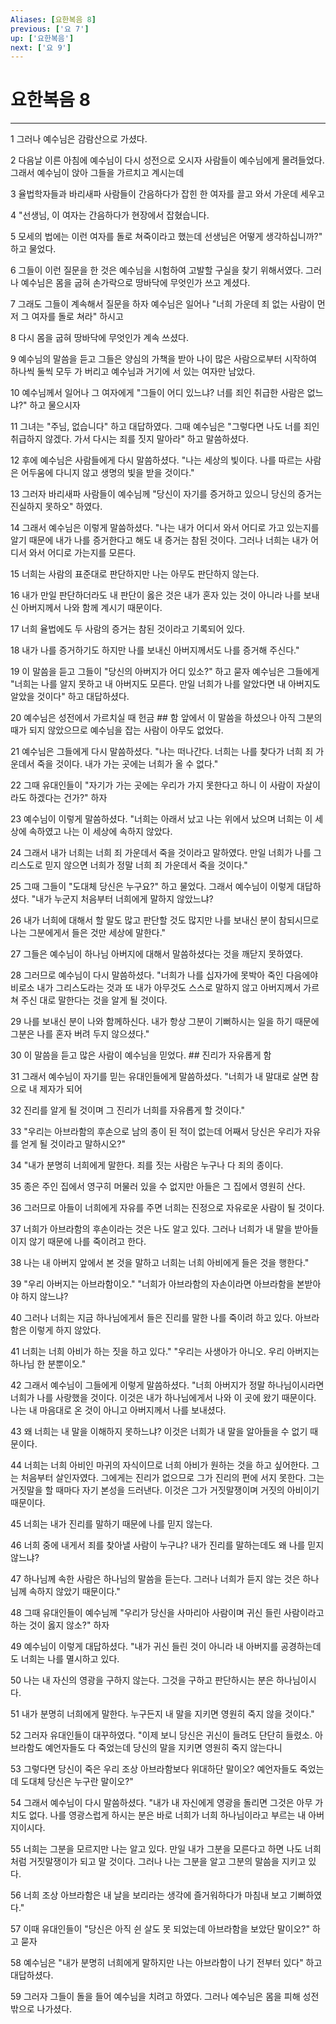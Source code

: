 ```yaml
---
Aliases: [요한복음 8]
previous: ['요 7']
up: ['요한복음']
next: ['요 9']
---
```

# 요한복음 8

***


1 그러나 예수님은 감람산으로 가셨다. 

2 다음날 이른 아침에 예수님이 다시 성전으로 오시자 사람들이 예수님에게 몰려들었다. 그래서 예수님이 앉아 그들을 가르치고 계시는데 

3 율법학자들과 바리새파 사람들이 간음하다가 잡힌 한 여자를 끌고 와서 가운데 세우고 

4 "선생님, 이 여자는 간음하다가 현장에서 잡혔습니다. 

5 모세의 법에는 이런 여자를 돌로 쳐죽이라고 했는데 선생님은 어떻게 생각하십니까?" 하고 물었다. 

6 그들이 이런 질문을 한 것은 예수님을 시험하여 고발할 구실을 찾기 위해서였다. 그러나 예수님은 몸을 굽혀 손가락으로 땅바닥에 무엇인가 쓰고 계셨다. 

7 그래도 그들이 계속해서 질문을 하자 예수님은 일어나 "너희 가운데 죄 없는 사람이 먼저 그 여자를 돌로 쳐라" 하시고 

8 다시 몸을 굽혀 땅바닥에 무엇인가 계속 쓰셨다. 

9 예수님의 말씀을 듣고 그들은 양심의 가책을 받아 나이 많은 사람으로부터 시작하여 하나씩 둘씩 모두 가 버리고 예수님과 거기에 서 있는 여자만 남았다. 

10 예수님께서 일어나 그 여자에게 "그들이 어디 있느냐? 너를 죄인 취급한 사람은 없느냐?" 하고 물으시자 

11 그녀는 "주님, 없습니다" 하고 대답하였다. 그때 예수님은 "그렇다면 나도 너를 죄인 취급하지 않겠다. 가서 다시는 죄를 짓지 말아라" 하고 말씀하셨다. 

12 후에 예수님은 사람들에게 다시 말씀하셨다. "나는 세상의 빛이다. 나를 따르는 사람은 어두움에 다니지 않고 생명의 빛을 받을 것이다." 

13 그러자 바리새파 사람들이 예수님께 "당신이 자기를 증거하고 있으니 당신의 증거는 진실하지 못하오" 하였다. 

14 그래서 예수님은 이렇게 말씀하셨다. "나는 내가 어디서 와서 어디로 가고 있는지를 알기 때문에 내가 나를 증거한다고 해도 내 증거는 참된 것이다. 그러나 너희는 내가 어디서 와서 어디로 가는지를 모른다. 

15 너희는 사람의 표준대로 판단하지만 나는 아무도 판단하지 않는다. 

16 내가 만일 판단하더라도 내 판단이 옳은 것은 내가 혼자 있는 것이 아니라 나를 보내신 아버지께서 나와 함께 계시기 때문이다. 

17 너희 율법에도 두 사람의 증거는 참된 것이라고 기록되어 있다. 

18 내가 나를 증거하기도 하지만 나를 보내신 아버지께서도 나를 증거해 주신다." 

19 이 말씀을 듣고 그들이 "당신의 아버지가 어디 있소?" 하고 묻자 예수님은 그들에게 "너희는 나를 알지 못하고 내 아버지도 모른다. 만일 너희가 나를 알았다면 내 아버지도 알았을 것이다" 하고 대답하셨다. 

20 예수님은 성전에서 가르치실 때 헌금 ## 함 앞에서 이 말씀을 하셨으나 아직 그분의 때가 되지 않았으므로 예수님을 잡는 사람이 아무도 없었다. 

21 예수님은 그들에게 다시 말씀하셨다. "나는 떠나간다. 너희는 나를 찾다가 너희 죄 가운데서 죽을 것이다. 내가 가는 곳에는 너희가 올 수 없다." 

22 그때 유대인들이 "자기가 가는 곳에는 우리가 가지 못한다고 하니 이 사람이 자살이라도 하겠다는 건가?" 하자 

23 예수님이 이렇게 말씀하셨다. "너희는 아래서 났고 나는 위에서 났으며 너희는 이 세상에 속하였고 나는 이 세상에 속하지 않았다. 

24 그래서 내가 너희는 너희 죄 가운데서 죽을 것이라고 말하였다. 만일 너희가 나를 그리스도로 믿지 않으면 너희가 정말 너희 죄 가운데서 죽을 것이다." 

25 그때 그들이 "도대체 당신은 누구요?" 하고 물었다. 그래서 예수님이 이렇게 대답하셨다. "내가 누군지 처음부터 너희에게 말하지 않았느냐? 

26 내가 너희에 대해서 할 말도 많고 판단할 것도 많지만 나를 보내신 분이 참되시므로 나는 그분에게서 들은 것만 세상에 말한다." 

27 그들은 예수님이 하나님 아버지에 대해서 말씀하셨다는 것을 깨닫지 못하였다. 

28 그러므로 예수님이 다시 말씀하셨다. "너희가 나를 십자가에 못박아 죽인 다음에야 비로소 내가 그리스도라는 것과 또 내가 아무것도 스스로 말하지 않고 아버지께서 가르쳐 주신 대로 말한다는 것을 알게 될 것이다. 

29 나를 보내신 분이 나와 함께하신다. 내가 항상 그분이 기뻐하시는 일을 하기 때문에 그분은 나를 혼자 버려 두지 않으셨다." 

30 이 말씀을 듣고 많은 사람이 예수님을 믿었다. ## 진리가 자유롭게 함 

31 그래서 예수님이 자기를 믿는 유대인들에게 말씀하셨다. "너희가 내 말대로 살면 참으로 내 제자가 되어 

32 진리를 알게 될 것이며 그 진리가 너희를 자유롭게 할 것이다." 

33 "우리는 아브라함의 후손으로 남의 종이 된 적이 없는데 어째서 당신은 우리가 자유를 얻게 될 것이라고 말하시오?" 

34 "내가 분명히 너희에게 말한다. 죄를 짓는 사람은 누구나 다 죄의 종이다. 

35 종은 주인 집에서 영구히 머물러 있을 수 없지만 아들은 그 집에서 영원히 산다. 

36 그러므로 아들이 너희에게 자유를 주면 너희는 진정으로 자유로운 사람이 될 것이다. 

37 너희가 아브라함의 후손이라는 것은 나도 알고 있다. 그러나 너희가 내 말을 받아들이지 않기 때문에 나를 죽이려고 한다. 

38 나는 내 아버지 앞에서 본 것을 말하고 너희는 너희 아비에게 들은 것을 행한다." 

39 "우리 아버지는 아브라함이오." "너희가 아브라함의 자손이라면 아브라함을 본받아야 하지 않느냐? 

40 그러나 너희는 지금 하나님에게서 들은 진리를 말한 나를 죽이려 하고 있다. 아브라함은 이렇게 하지 않았다. 

41 너희는 너희 아비가 하는 짓을 하고 있다." "우리는 사생아가 아니오. 우리 아버지는 하나님 한 분뿐이오." 

42 그래서 예수님이 그들에게 이렇게 말씀하셨다. "너희 아버지가 정말 하나님이시라면 너희가 나를 사랑했을 것이다. 이것은 내가 하나님에게서 나와 이 곳에 왔기 때문이다. 나는 내 마음대로 온 것이 아니고 아버지께서 나를 보내셨다. 

43 왜 너희는 내 말을 이해하지 못하느냐? 이것은 너희가 내 말을 알아들을 수 없기 때문이다. 

44 너희는 너희 아비인 마귀의 자식이므로 너희 아비가 원하는 것을 하고 싶어한다. 그는 처음부터 살인자였다. 그에게는 진리가 없으므로 그가 진리의 편에 서지 못한다. 그는 거짓말을 할 때마다 자기 본성을 드러낸다. 이것은 그가 거짓말쟁이며 거짓의 아비이기 때문이다. 

45 너희는 내가 진리를 말하기 때문에 나를 믿지 않는다. 

46 너희 중에 내게서 죄를 찾아낼 사람이 누구냐? 내가 진리를 말하는데도 왜 나를 믿지 않느냐? 

47 하나님께 속한 사람은 하나님의 말씀을 듣는다. 그러나 너희가 듣지 않는 것은 하나님께 속하지 않았기 때문이다." 

48 그때 유대인들이 예수님께 "우리가 당신을 사마리아 사람이며 귀신 들린 사람이라고 하는 것이 옳지 않소?" 하자 

49 예수님이 이렇게 대답하셨다. "내가 귀신 들린 것이 아니라 내 아버지를 공경하는데도 너희는 나를 멸시하고 있다. 

50 나는 내 자신의 영광을 구하지 않는다. 그것을 구하고 판단하시는 분은 하나님이시다. 

51 내가 분명히 너희에게 말한다. 누구든지 내 말을 지키면 영원히 죽지 않을 것이다." 

52 그러자 유대인들이 대꾸하였다. "이제 보니 당신은 귀신이 들려도 단단히 들렸소. 아브라함도 예언자들도 다 죽었는데 당신의 말을 지키면 영원히 죽지 않는다니 

53 그렇다면 당신이 죽은 우리 조상 아브라함보다 위대하단 말이오? 예언자들도 죽었는데 도대체 당신은 누구란 말이오?" 

54 그래서 예수님이 다시 말씀하셨다. "내가 내 자신에게 영광을 돌리면 그것은 아무 가치도 없다. 나를 영광스럽게 하시는 분은 바로 너희가 너희 하나님이라고 부르는 내 아버지이시다. 

55 너희는 그분을 모르지만 나는 알고 있다. 만일 내가 그분을 모른다고 하면 나도 너희처럼 거짓말쟁이가 되고 말 것이다. 그러나 나는 그분을 알고 그분의 말씀을 지키고 있다. 

56 너희 조상 아브라함은 내 날을 보리라는 생각에 즐거워하다가 마침내 보고 기뻐하였다." 

57 이때 유대인들이 "당신은 아직 쉰 살도 못 되었는데 아브라함을 보았단 말이오?" 하고 묻자 

58 예수님은 "내가 분명히 너희에게 말하지만 나는 아브라함이 나기 전부터 있다" 하고 대답하셨다. 

59 그러자 그들이 돌을 들어 예수님을 치려고 하였다. 그러나 예수님은 몸을 피해 성전 밖으로 나가셨다.

